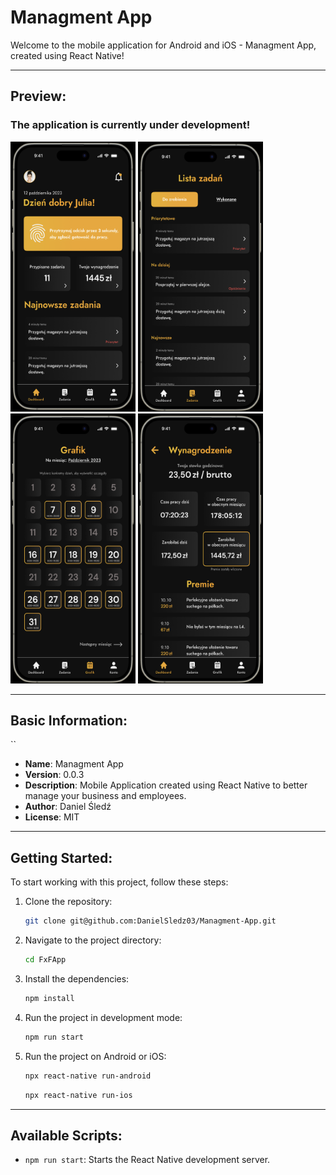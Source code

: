 # Managment App

Welcome to the mobile application for Android and iOS - Managment App, created using React Native!

---

## Preview:

### The application is currently under development!

<img src="https://github.com/DanielSledz03/Managment-App/blob/main/src/assets/main.png" width="200" height="432">
<img src="https://github.com/DanielSledz03/Managment-App/blob/main/src/assets/tasks.png" width="200" height="432">
<img src="https://github.com/DanielSledz03/Managment-App/blob/main/src/assets/schedule.png" width="200" height="432">
<img src="https://github.com/DanielSledz03/Managment-App/blob/main/src/assets/salary.png" width="200" height="432">

---

## Basic Information:

``

- **Name**: Managment App
- **Version**: 0.0.3
- **Description**: Mobile Application created using React Native to better manage your business and employees.
- **Author**: Daniel Śledź
- **License**: MIT

---

## Getting Started:

To start working with this project, follow these steps:

1. Clone the repository:
   ```bash
   git clone git@github.com:DanielSledz03/Managment-App.git
   ```
2. Navigate to the project directory:
   ```bash
   cd FxFApp
   ```
3. Install the dependencies:
   ```bash
   npm install
   ```
4. Run the project in development mode:
   ```bash
   npm run start
   ```
5. Run the project on Android or iOS:
   ```bash
   npx react-native run-android
   ```
   ```bash
   npx react-native run-ios
   ```

---

## Available Scripts:

- `npm run start`: Starts the React Native development server.
